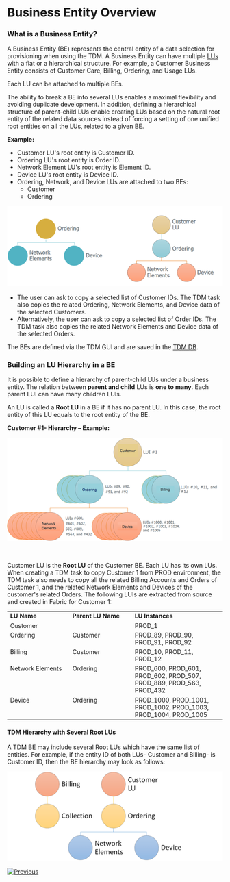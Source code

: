 # Business Entity Overview

### What is a Business Entity? 

A Business Entity (BE) represents the central entity of a data selection for provisioning when using the TDM.  A Business Entity can have multiple [LUs]((/articles/03_logical_units/01_LU_overview.md)) with a flat or a hierarchical structure. For example, a Customer Business Entity consists of Customer Care, Billing, Ordering, and Usage LUs.

Each LU can be attached to multiple BEs.

The ability to break a BE into several LUs enables a maximal flexibility and avoiding duplicate development. In addition, defining a hierarchical structure of parent-child LUs enable creating LUs based on the natural root entity of the related data sources instead of forcing a setting of one unified root entities on all the LUs, related to a given BE.

**Example:**

- Customer LU's root entity is Customer ID.
- Ordering LU's root entity is Order ID.
- Network Element LU's root entity is Element ID.
- Device LU's root entity is Device ID.
- Ordering, Network, and Device LUs are attached to two BEs:
  - Customer 
  - Ordering

 

![Multiple BEs for one LU](images/using_lu_in_multiple_BEs.png) 

- The user can ask to copy a selected list of Customer IDs. The TDM task also copies the related Ordering, Network Elements, and Device data of the selected Customers.
- Alternatively, the user can ask to copy a selected list of Order IDs. The TDM task also copies the related Network Elements and Device data of the selected Orders.



The BEs are defined via the TDM GUI and are saved in the [TDM DB](/articles/TDM/tdm_architecture/02_tdm_database.md).

### Building an LU Hierarchy in a BE

It is possible to define a hierarchy of parent-child LUs under a business entity. The relation between **parent and child** LUs is **one to many**. Each parent LUI can have many children LUIs. 

An LU is called a **Root LU** in a BE if it has no parent LU. In this case, the root entity of this LU equals to the root entity of the BE. 

**Customer #1- Hierarchy – Example:**

 ![Customer example](images/customer_data_example.png)

​                               

Customer LU is the **Root LU** of the Customer BE. Each LU has its own LUs. When creating a TDM task to copy Customer 1 from PROD environment,  the TDM task also needs to copy all the related Billing Accounts and Orders of Customer 1, and the related Network Elements and Devices of the customer's related Orders. The following LUIs are extracted from source and created in Fabric for Customer 1:
 

 <table width="900 pxl">
<tbody>
<tr>
<td valign="top" width="250 pxl">
<strong>LU Name</strong>
</td>
<td valign="top" width="250 pxl">
<strong>Parent LU Name</strong>
</td>
<td valign="top" width="400 pxl">
<strong>LU Instances</strong>
</td>
</tr>
<tr>
<td valign="top" width="250 pxl">
Customer
</td>
<td valign="top" width="250 pxl">
&nbsp;
</td>
<td valign="top" width="400 pxl">
PROD_1
</td>
</tr>
<tr>
<td valign="top" width="250 pxl">
Ordering
</td>
<td valign="top" width="250 pxl">
Customer
</td>
<td valign="top" width="400 pxl">
PROD_89, PROD_90, PROD_91, PROD_92
</td>
</tr>
<tr>
<td valign="top" width="250 pxl">
Billing
</td>
<td valign="top" width="250 pxl">
Customer
</td>
<td valign="top" width="400 pxl">
PROD_10, PROD_11, PROD_12
</td>
</tr>
<tr>
<td valign="top" width="250 pxl">
Network Elements
</td>
<td valign="top" width="250 pxl">
Ordering
</td>
<td valign="top" width="400 pxl">
PROD_600, PROD_601, PROD_602, PROD_507, PROD_889, PROD_563, PROD_432
</td>
</tr>
<tr>
<td valign="top" width="250 pxl">
Device
</td>
<td valign="top" width="250 pxl">Ordering</td>
<td valign="top" width="400 pxl">
PROD_1000, PROD_1001, PROD_1002, PROD_1003, PROD_1004, PROD_1005
</td>
</tr>
</tbody>
</table>



#### TDM Hierarchy with Several Root LUs 

A TDM BE may include several Root LUs which have the same list of entities. For example, if the entity ID of both LUs- Customer and Billing- is Customer ID, then the BE hierarchy may look as follows:

![BE with several roots](images/be_hierarchy_with_several_root_lu.png) 

 

 

 

 

 [![Previous](/articles/images/Previous.png)](02_tdm_glossary.md)
